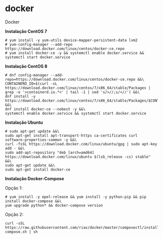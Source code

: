 # docker
Docker

**Instalação CentOS 7**

    # yum install -y yum-utils device-mapper-persistent-data lvm2
    # yum-config-manager --add-repo https://download.docker.com/linux/centos/docker-ce.repo
    # yum install docker-ce -y && systemctl enable docker.service && systemctl start docker.service

**Instalação CentOS 8**

    # dnf config-manager --add-repo=https://download.docker.com/linux/centos/docker-ce.repo &&\
    CONTAINERD_IO=$(curl -sL https://download.docker.com/linux/centos/7/x86_64/stable/Packages | grep -o '>containerd.io.*<' | tail -1 | sed 's/>//;s/<//') &&\
    dnf install -y https://download.docker.com/linux/centos/7/x86_64/stable/Packages/$CONTAINERD_IO &&\
    dnf install docker-ce --nobest -y &&\
    systemctl enable docker.service && systemctl start docker.service

**Instalação Ubuntu**

    # sudo apt-get update &&\
    sudo apt-get install apt-transport-https ca-certificates curl software-properties-common -y &&\
    curl -fsSL https://download.docker.com/linux/ubuntu/gpg | sudo apt-key add - &&\
    sudo add-apt-repository "deb [arch=amd64] https://download.docker.com/linux/ubuntu $(lsb_release -cs) stable" &&\
    sudo apt-get update &&\
    sudo apt-get install docker-ce

**Instalação Docker-Compose**

Opção 1:

    # yum install -y epel-release && yum install -y python-pip && pip install docker-compose &&\
    yum upgrade python* && docker-compose version

Opção 2:

    curl -sSL https://raw.githubusercontent.com/riav/docker/master/composectl/install-compose.sh | sh
